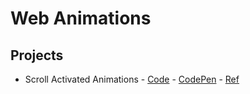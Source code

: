 # **Web Animations**

## **Projects**

- Scroll Activated Animations - [Code](https://github.com/sztxr/web-animation/tree/master/Scroll%20Activated%20Animations) - [CodePen](https://codepen.io/sztr/pen/EroodP) - [Ref](https://www.kirupa.com/animations/creating_scroll_activated_animations.htm)
  <!-- - Smooth Parallax Scrolling - [Code]() - [CodePen]() -->
  <!-- - Sprite Sheet Animations Using CSS - [Code]() - [CodePen]() -->
  <!-- - Animated Scroll to Top with Easing - [Code]() - [CodePen]()  -->
